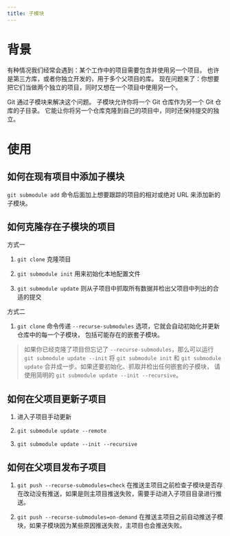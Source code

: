```yaml
---
title: 子模块
---
```

# 背景

有种情况我们经常会遇到：某个工作中的项目需要包含并使用另一个项目。 也许是第三方库，或者你独立开发的，用于多个父项目的库。 现在问题来了：你想要把它们当做两个独立的项目，同时又想在一个项目中使用另一个。

Git 通过子模块来解决这个问题。 子模块允许你将一个 Git 仓库作为另一个 Git 仓库的子目录。 它能让你将另一个仓库克隆到自己的项目中，同时还保持提交的独立。

# 使用

## 如何在现有项目中添加子模块

`git submodule add` 命令后面加上想要跟踪的项目的相对或绝对 URL 来添加新的子模块。

## 如何克隆存在子模块的项目

方式一

1. `git clone` 克隆项目

2. `git submodule init` 用来初始化本地配置文件

3. `git submodule update` 则从子项目中抓取所有数据并检出父项目中列出的合适的提交

方式二

1. `git clone` 命令传递 `--recurse-submodules` 选项，它就会自动初始化并更新仓库中的每一个子模块， 包括可能存在的嵌套子模块。

> 如果你已经克隆了项目但忘记了 `--recurse-submodules`，那么可以运行 `git submodule update --init` 将 `git submodule init` 和 `git submodule update` 合并成一步。如果还要初始化、抓取并检出任何嵌套的子模块， 请使用简明的 `git submodule update --init --recursive`。

## 如何在父项目更新子项目

1. 进入子项目手动更新

2. `git submodule update --remote`

3. `git submodule update --init --recursive`


## 如何在父项目发布子项目

1. `git push --recurse-submodules=check` 在推送主项目之前检查子模块是否存在改动没有推送，如果是则主项目推送失败，需要手动进入子项目目录进行推送。

2. `git push --recurse-submodules=on-demand` 在推送主项目之前自动推送子模块，如果子模块因为某些原因推送失败，主项目也会推送失败。